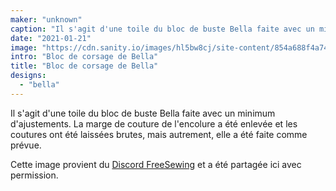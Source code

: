 ```yaml
---
maker: "unknown"
caption: "Il s'agit d'une toile du bloc de buste Bella faite avec un minimum d'ajustements"
date: "2021-01-21"
image: "https://cdn.sanity.io/images/hl5bw8cj/site-content/854a688f4a7447de0b44f8371dbb2d3e0fdce9ea-1488x1680.jpg"
intro: "Bloc de corsage de Bella"
title: "Bloc de corsage de Bella"
designs:
  - "bella"
---
```



Il s'agit d'une toile du bloc de buste Bella faite avec un minimum d'ajustements. La marge de couture de l'encolure a été enlevée et les coutures ont été laissées brutes, mais autrement, elle a été faite comme prévue.

<Note>

Cette image provient du [Discord FreeSewing](https://discord.freesewing.org/) et a été partagée ici avec permission.

</Note>

